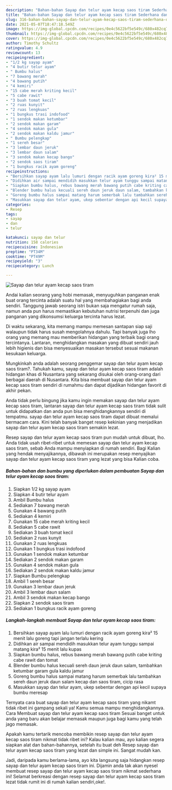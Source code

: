 ```yaml
---
description: "Bahan-bahan Sayap dan telur ayam kecap saos tiram Sederhana dan Mudah Dibuat"
title: "Bahan-bahan Sayap dan telur ayam kecap saos tiram Sederhana dan Mudah Dibuat"
slug: 316-bahan-bahan-sayap-dan-telur-ayam-kecap-saos-tiram-sederhana-dan-mudah-dibuat
date: 2021-05-07T18:47:18.549Z
image: https://img-global.cpcdn.com/recipes/0e4c5622bf5e549c/680x482cq70/sayap-dan-telur-ayam-kecap-saos-tiram-foto-resep-utama.jpg
thumbnail: https://img-global.cpcdn.com/recipes/0e4c5622bf5e549c/680x482cq70/sayap-dan-telur-ayam-kecap-saos-tiram-foto-resep-utama.jpg
cover: https://img-global.cpcdn.com/recipes/0e4c5622bf5e549c/680x482cq70/sayap-dan-telur-ayam-kecap-saos-tiram-foto-resep-utama.jpg
author: Timothy Schultz
ratingvalue: 4.9
reviewcount: 13
recipeingredient:
- "1/2 kg sayap ayam"
- "4 butir telur ayam"
- " Bumbu halus"
- "7 bawang merah"
- "4 bawang putih"
- "4 kemiri"
- "15 cabe merah kriting kecil"
- "5 cabe rawit"
- "3 buah tomat kecil"
- "2 ruas kunyit"
- "2 ruas lengkuas"
- "1 bungkus trasi indofood"
- "1 sendok makan ketumbar"
- "2 sendok makan garam"
- "4 sendok makan gula"
- "2 sendok makan kaldu jamur"
- " Bumbu pelengkap"
- "1 sereh besar"
- "3 lembar daun jeruk"
- "3 lembar daun salam"
- "3 sendok makan kecap bango"
- "2 sendok saos tiram"
- "1 bungkus racik ayam goreng"
recipeinstructions:
- "Bersihkan sayap ayam lalu lumuri dengan racik ayam goreng kira² 15 menit lalu goreng tapi jangan terlalu kering"
- "Didihkan air sampai mendidih masukkan telur ayam tunggu sampai matang kira² 15 menit lalu kupas"
- "Siapkan bumbu halus, rebus bawang merah bawang putih cabe kriting cabe rawit dan tomat"
- "Blender bumbu halus kecuali sereh daun jeruk daun salam, tambahkan ketumbar garam gula kaldu jamur"
- "Goreng bumbu halus sampai matang harum semerbak lalu tambahkan sereh daun jeruk daun salam kecap dan saos tiram, cicip rasa"
- "Masukkan sayap dan telur ayam, ukep sebentar dengan api kecil supaya bumbu meresap"
categories:
- Resep
tags:
- sayap
- dan
- telur

katakunci: sayap dan telur 
nutrition: 158 calories
recipecuisine: Indonesian
preptime: "PT34M"
cooktime: "PT49M"
recipeyield: "3"
recipecategory: Lunch

---
```



![Sayap dan telur ayam kecap saos tiram](https://img-global.cpcdn.com/recipes/0e4c5622bf5e549c/680x482cq70/sayap-dan-telur-ayam-kecap-saos-tiram-foto-resep-utama.jpg)

Andai kalian seorang yang hobi memasak, menyuguhkan panganan enak buat orang tercinta adalah suatu hal yang membahagiakan bagi anda sendiri. Tanggung jawab seorang istri bukan saja mengatur rumah saja, namun anda pun harus memastikan kebutuhan nutrisi terpenuhi dan juga panganan yang dikonsumsi keluarga tercinta harus lezat.

Di waktu  sekarang, kita memang mampu memesan santapan siap saji walaupun tidak harus susah mengolahnya dahulu. Tapi banyak juga lho orang yang memang mau memberikan hidangan yang terbaik bagi orang tercintanya. Lantaran, menghidangkan masakan yang dibuat sendiri jauh lebih higienis dan bisa menyesuaikan masakan tersebut sesuai makanan kesukaan keluarga. 



Mungkinkah anda adalah seorang penggemar sayap dan telur ayam kecap saos tiram?. Tahukah kamu, sayap dan telur ayam kecap saos tiram adalah hidangan khas di Nusantara yang sekarang disukai oleh orang-orang dari berbagai daerah di Nusantara. Kita bisa membuat sayap dan telur ayam kecap saos tiram sendiri di rumahmu dan dapat dijadikan hidangan favorit di akhir pekan.

Anda tidak perlu bingung jika kamu ingin memakan sayap dan telur ayam kecap saos tiram, lantaran sayap dan telur ayam kecap saos tiram tidak sulit untuk didapatkan dan anda pun bisa menghidangkannya sendiri di tempatmu. sayap dan telur ayam kecap saos tiram dapat dibuat memalui bermacam cara. Kini telah banyak banget resep kekinian yang menjadikan sayap dan telur ayam kecap saos tiram semakin lezat.

Resep sayap dan telur ayam kecap saos tiram pun mudah untuk dibuat, lho. Anda tidak usah ribet-ribet untuk memesan sayap dan telur ayam kecap saos tiram, sebab Anda mampu menyiapkan di rumah sendiri. Bagi Kalian yang hendak menyajikannya, dibawah ini merupakan resep menyajikan sayap dan telur ayam kecap saos tiram yang lezat yang bisa Kalian coba.

<!--inarticleads1-->

##### Bahan-bahan dan bumbu yang diperlukan dalam pembuatan Sayap dan telur ayam kecap saos tiram:

1. Siapkan 1/2 kg sayap ayam
1. Siapkan 4 butir telur ayam
1. Ambil  Bumbu halus
1. Sediakan 7 bawang merah
1. Gunakan 4 bawang putih
1. Sediakan 4 kemiri
1. Gunakan 15 cabe merah kriting kecil
1. Sediakan 5 cabe rawit
1. Sediakan 3 buah tomat kecil
1. Sediakan 2 ruas kunyit
1. Gunakan 2 ruas lengkuas
1. Gunakan 1 bungkus trasi indofood
1. Gunakan 1 sendok makan ketumbar
1. Sediakan 2 sendok makan garam
1. Gunakan 4 sendok makan gula
1. Sediakan 2 sendok makan kaldu jamur
1. Siapkan  Bumbu pelengkap
1. Ambil 1 sereh besar
1. Gunakan 3 lembar daun jeruk
1. Ambil 3 lembar daun salam
1. Ambil 3 sendok makan kecap bango
1. Siapkan 2 sendok saos tiram
1. Sediakan 1 bungkus racik ayam goreng




<!--inarticleads2-->

##### Langkah-langkah membuat Sayap dan telur ayam kecap saos tiram:

1. Bersihkan sayap ayam lalu lumuri dengan racik ayam goreng kira² 15 menit lalu goreng tapi jangan terlalu kering
1. Didihkan air sampai mendidih masukkan telur ayam tunggu sampai matang kira² 15 menit lalu kupas
1. Siapkan bumbu halus, rebus bawang merah bawang putih cabe kriting cabe rawit dan tomat
1. Blender bumbu halus kecuali sereh daun jeruk daun salam, tambahkan ketumbar garam gula kaldu jamur
1. Goreng bumbu halus sampai matang harum semerbak lalu tambahkan sereh daun jeruk daun salam kecap dan saos tiram, cicip rasa
1. Masukkan sayap dan telur ayam, ukep sebentar dengan api kecil supaya bumbu meresap




Ternyata cara buat sayap dan telur ayam kecap saos tiram yang nikamt tidak ribet ini gampang sekali ya! Kamu semua mampu menghidangkannya. Cara Membuat sayap dan telur ayam kecap saos tiram Sesuai banget untuk anda yang baru akan belajar memasak maupun juga bagi kamu yang telah jago memasak.

Apakah kamu tertarik mencoba membikin resep sayap dan telur ayam kecap saos tiram nikmat tidak ribet ini? Kalau kalian mau, ayo kalian segera siapkan alat dan bahan-bahannya, setelah itu buat deh Resep sayap dan telur ayam kecap saos tiram yang lezat dan simple ini. Sangat mudah kan. 

Jadi, daripada kamu berlama-lama, ayo kita langsung saja hidangkan resep sayap dan telur ayam kecap saos tiram ini. Dijamin anda tak akan nyesel membuat resep sayap dan telur ayam kecap saos tiram nikmat sederhana ini! Selamat berkreasi dengan resep sayap dan telur ayam kecap saos tiram lezat tidak rumit ini di rumah kalian sendiri,oke!.

